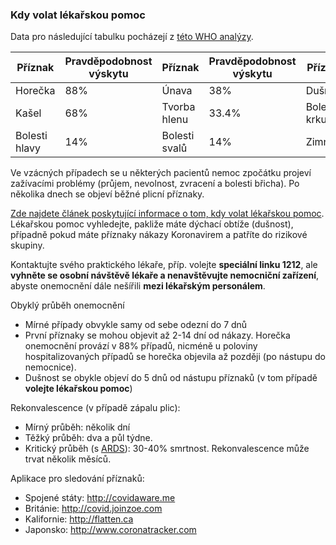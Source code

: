 ### Kdy volat lékařskou pomoc

Data pro následující tabulku pocházejí z [této WHO analýzy](https://www.who.int/docs/default-source/coronaviruse/who-china-joint-mission-on-covid-19-final-report.pdf).

<div class="table-wrap" markdown="1">

| Příznak   | Pravděpodobnost výskytu | Příznak         | Pravděpodobnost výskytu | Příznak               | Pravděpodobnost výskytu |
| ----------| ---------- | ----------------| ---------- | --------------------  | ---------- |
| Horečka     | 88%        |Únava          |38%         |Dušnost    |18%         |
| Kašel |68%         |Tvorba hlenu|33.4%       |Bolest v krku            |14%         |
|Bolesti hlavy  |14%         |Bolesti svalů     |14%         |Zimnice                 |11%         |

</div>

Ve vzácných případech se u některých pacientů nemoc zpočátku projeví zažívacími problémy (průjem, nevolnost, zvracení a bolesti břicha). Po několika dnech se objeví běžné plicní příznaky.

[Zde najdete článek poskytující informace o tom, kdy volat lékařskou pomoc](https://www.seznamzpravy.cz/clanek/koronavirus-co-by-me-melo-varovat-ze-nemoc-probiha-komplikovane-co-je-to-dusnost-a-kdy-volat-zachranku-96953). Lékařskou pomoc vyhledejte, pakliže máte dýchací obtíže (dušnost), případně pokud máte příznaky nákazy Koronavirem a patříte do rizikové skupiny. 

Kontaktujte svého praktického lékaře, příp. volejte  **speciální linku 1212**, ale **vyhněte se osobní návštěvě lékaře a nenavštěvujte nemocniční zařízení**, abyste onemocnění dále nešířili **mezi lékařským personálem**. 


Obyklý průběh onemocnění
-  Mírné případy obvykle samy od sebe odezní do 7 dnů
-   První příznaky se mohou objevit až 2-14 dní od nákazy. Horečka onemocnění provází v 88% případů, nicméně u poloviny hospitalizovaných případů se horečka objevila až později (po nástupu do nemocnice).
- Dušnost se obykle objeví do 5 dnů od nástupu příznaků (v tom případě **volejte lékařskou pomoc**)

Rekonvalescence (v případě zápalu plic):
-  Mírný průběh: několik dní
-  Těžký průběh: dva a půl týdne.  
-  Kritický průběh (s [ARDS](https://cs.wikipedia.org/wiki/Syndrom_akutn%C3%AD_dechov%C3%A9_t%C3%ADsn%C4%9B)): 30-40% smrtnost. Rekonvalescence může trvat několik měsíců.

Aplikace pro sledování příznaků:  
-  Spojené státy: <http://covidaware.me>
-  Británie: <http://covid.joinzoe.com>
-  Kalifornie: <http://flatten.ca>
-  Japonsko: <http://www.coronatracker.com>
